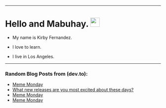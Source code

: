 
<img src="https://komarev.com/ghpvc/?username=kirbygit&style=flat-square&color=blue" alt=""/>

---
<h1>
  Hello and Mabuhay.
  <img src="https://media.giphy.com/media/hvRJCLFzcasrR4ia7z/giphy.gif" width="30px"/>
</h1>

- My name is Kirby Fernandez.

- I love to learn.

- I live in Los Angeles.

---

### Random Blog Posts from (dev.to):
<!-- BLOG-POST-LIST:START -->
- [Meme Monday](https://dev.to/ben/meme-monday-1gg7)
- [What new releases are you most excited about these days?](https://dev.to/ben/what-new-releases-are-you-most-excited-about-these-days-4cac)
- [Meme Monday](https://dev.to/ben/meme-monday-12c9)
- [Meme Monday](https://dev.to/ben/meme-monday-106)
<!-- BLOG-POST-LIST:END -->
